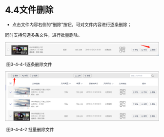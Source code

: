 # 4.4文件删除

- 点击文件内容右侧的“删除”按钮，可对文件内容进行逐条删除；

同时支持勾选多条文件，进行批量删除。

![img](../images/45.png) 

​	图3-4-4-1逐条删除文件

![img](../images/46.png) 

​	图3-4-4-2 批量删除文件